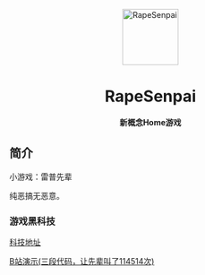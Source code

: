 <p align="center">
  <a href="https://xiaohuang257.github.io/RapeSenpai/index.html"><img src="https://github.com/Xiaohuang257/RapeSenpai/blob/main/static/image/ClickBefore.png?raw=true" width="100" height="100" alt="RapeSenpai"></a>
</p>
<div align="center">

# RapeSenpai
**新概念Home游戏**
</div>

## 简介
小游戏：雷普先辈

纯恶搞无恶意。

### 游戏黑科技

[科技地址](https://github.com/Wu-Jingcheng/HackRapeSenpai/blob/main/README.md)

[B站演示(三段代码，让先辈叫了114514次)](https://www.bilibili.com/video/BV15Y41187vw?spm_id_from=333.999.0.0)
